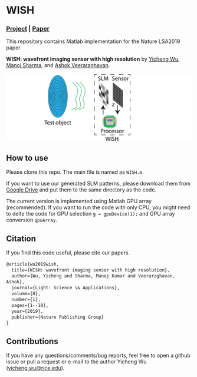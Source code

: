 # WISH

### [Project](http://yicheng.rice.edu/wish/) | [Paper](https://www.nature.com/articles/s41377-019-0154-x)

This repository contains Matlab implementation for the Nature LSA2019 paper 

**WISH: wavefront imaging sensor with high resolution** by [Yicheng Wu](http://yicheng.rice.edu), [Manoj Sharma](https://sites.google.com/view/manojsharmaresearch/home), and [Ashok Veeraraghavan](http://computationalimaging.rice.edu/team/ashok-veeraraghavan/).

![WISH](/WISH_illustration.png)


## How to use

Please clone this repo. The main file is named as `WISH.m`.

If you want to use our generated SLM patterns, please download them from [Google Drive](https://drive.google.com/file/d/1I7U96ATbZ9xBhGmgp4JwlNB9Xv28bCd-/view?usp=sharing) and put them to the same directory as the code.

The current version is implemented using Matlab GPU array (recommended). If you want to run the code with only CPU, you might need to delte the code for GPU selection `g = gpuDevice(1);` and GPU array conversion `gpuArray`.


## Citation
If you find this code useful, please cite our papers.
```
@article{wu2019wish,
  title={WISH: wavefront imaging sensor with high resolution},
  author={Wu, Yicheng and Sharma, Manoj Kumar and Veeraraghavan, Ashok},
  journal={Light: Science \& Applications},
  volume={8},
  number={1},
  pages={1--10},
  year={2019},
  publisher={Nature Publishing Group}
}
```


## Contributions
If you have any questions/comments/bug reports, feel free to open a github issue or pull a request or e-mail to the author Yicheng Wu (yicheng.wu@rice.edu).
